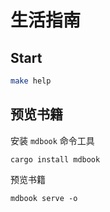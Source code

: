 # 生活指南

## Start

```bash
make help
```

## 预览书籍

安装 `mdbook` 命令工具

```
cargo install mdbook
```

预览书籍

```
mdbook serve -o
```
